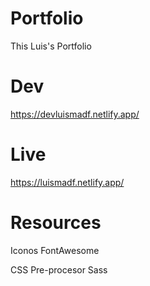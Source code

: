 # Portfolio

This Luis's Portfolio

# Dev

https://devluismadf.netlify.app/

# Live

https://luismadf.netlify.app/

# Resources

Iconos
FontAwesome

CSS Pre-procesor
Sass
